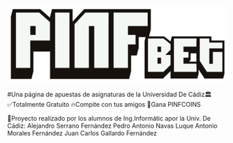 ![Alt text](Estatico/Imagenes/s2-minimized.png?raw=true "Optional Title")

#Una página de apuestas de asignaturas de la Universidad De Cádiz🏛
✅Totalmente Gratuito
🔥Compite con tus amigos
💸Gana PINFCOINS

👦Proyecto realizado por los alumnos de Ing.Informátic apor la Univ. De Cádiz:
Alejandro Serrano Fernández
Pedro Antonio Navas Luque
Antonio Morales Fernández
Juan Carlos Gallardo Fernández
